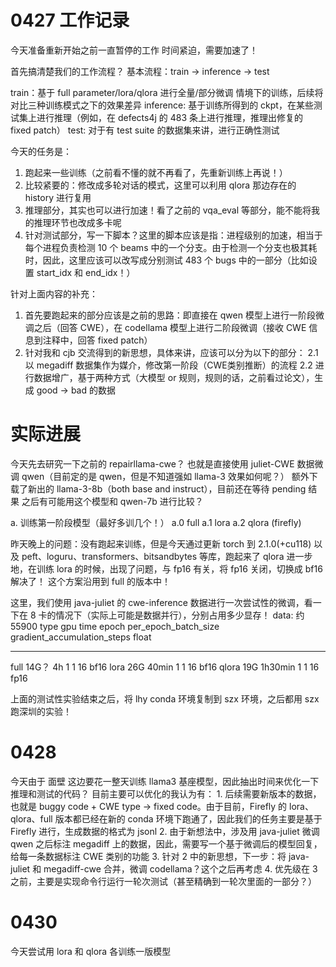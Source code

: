 # 0427 工作记录
今天准备重新开始之前一直暂停的工作
时间紧迫，需要加速了！

首先搞清楚我们的工作流程？
基本流程：train -> inference -> test

train：基于 full parameter/lora/qlora 进行全量/部分微调 情境下的训练，后续将对比三种训练模式之下的效果差异
inference: 基于训练所得到的 ckpt，在某些测试集上进行推理（例如，在 defects4j 的 483 条上进行推理，推理出修复的 fixed patch）
test: 对于有 test suite 的数据集来讲，进行正确性测试

今天的任务是：
1. 跑起来一些训练（之前看不懂的就不再看了，先重新训练上再说！）
2. 比较紧要的：修改成多轮对话的模式，这里可以利用 qlora 那边存在的 history 进行复用
3. 推理部分，其实也可以进行加速！看了之前的 vqa_eval 等部分，能不能将我的推理环节也改成多卡呢
4. 针对测试部分，写一下脚本？这里的脚本应该是指：进程级别的加速，相当于每个进程负责检测 10 个 beams 中的一个分支。由于检测一个分支也极其耗时，因此，这里应该可以改写成分别测试 483 个 bugs 中的一部分（比如设置 start_idx 和 end_idx！）

针对上面内容的补充：
1. 首先要跑起来的部分应该是之前的思路：即直接在 qwen 模型上进行一阶段微调之后（回答 CWE），在 codellama 模型上进行二阶段微调（接收 CWE 信息到注释中，回答 fixed patch）
2. 针对我和 cjb 交流得到的新思想，具体来讲，应该可以分为以下的部分：
    2.1 以 megadiff 数据集作为媒介，修改第一阶段（CWE类别推断）的流程
    2.2 进行数据增广，基于两种方式（大模型 or 规则，规则的话，之前看过论文），生成 good -> bad 的数据


# 实际进展
今天先去研究一下之前的 repairllama-cwe？ 也就是直接使用 juliet-CWE 数据微调 qwen（目前定的是 qwen，但是不知道强如 llama-3 效果如何呢？）
额外下载了新出的 llama-3-8b（both base and instruct），目前还在等待 pending 结果
之后有可能用这个模型和 qwen-7b 进行比较？

a. 训练第一阶段模型（最好多训几个！）
    a.0 full
    a.1 lora
    a.2 qlora (firefly)

昨天晚上的问题：没有跑起来训练，但是今天通过更新 torch 到 2.1.0(+cu118) 以及 peft、loguru、transformers、bitsandbytes 等库，跑起来了 qlora
进一步地，在训练 lora 的时候，出现了问题，与 fp16 有关，将 fp16 关闭，切换成 bf16 解决了！
这个方案沿用到 full 的版本中！

这里，我们使用 java-juliet 的 cwe-inference 数据进行一次尝试性的微调，看一下在 8 卡的情况下（实际上可能是数据并行），分别占用多少显存！
data: 约 55900
type    gpu     time        epoch   per_epoch_batch_size    gradient_accumulation_steps     float
----    ----    ----        ----    ----                    ----                            ----
full    14G？   4h          1       1                       16                              bf16
lora    26G     40min       1       1                       16                              bf16
qlora   19G     1h30min     1       1                       16                              fp16

上面的测试性实验结束之后，将 lhy conda 环境复制到 szx 环境，之后都用 szx 跑深圳的实验！

# 0428
今天由于 面壁 这边要花一整天训练 llama3 基座模型，因此抽出时间来优化一下推理和测试的代码？
目前主要可以优化的我认为有：
    1. 后续需要新版本的数据，也就是 buggy code + CWE type -> fixed code。由于目前，Firefly 的 lora、qlora、full 版本都已经在新的 conda 环境下跑通了，因此我们的任务主要是基于 Firefly 进行，生成数据的格式为 jsonl
    2. 由于新想法中，涉及用 java-juliet 微调 qwen 之后标注 megadiff 上的数据，因此，需要写一个基于微调后的模型回复，给每一条数据标注 CWE 类别的功能
    3. 针对 2 中的新思想，下一步：将 java-juliet 和 megadiff-cwe 合并，微调 codellama？这个之后再考虑
    4. 优先级在 3 之前，主要是实现命令行运行一轮次测试（甚至精确到一轮次里面的一部分？）

# 0430
今天尝试用 lora 和 qlora 各训练一版模型
